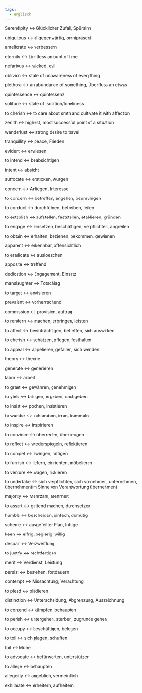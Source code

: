 ```yaml
---
tags:
  - englisch
---
```

Serendipity <-> Glücklicher Zufall, Spürsinn
<!--SR:!2024-10-02,68,312!2024-10-05,68,317-->

ubiquitous <-> allgegenwärtig, omnipräsent
<!--SR:!2024-09-23,59,310!2025-02-23,168,317-->

ameliorate <-> verbessern
<!--SR:!2024-10-05,19,382!2024-10-18,29,382-->

eternity <-> Limitless amount of time
<!--SR:!2025-05-23,245,332!2024-09-30,65,317-->

nefarious <-> wicked, evil
<!--SR:!2024-10-02,68,312!2024-09-26,61,317-->

oblivion <-> state of unawareness of everything
<!--SR:!2025-02-19,164,312!2024-10-12,75,325-->

plethora <-> an abundance of something, Überfluss an etwas
<!--SR:!2024-10-04,67,317!2025-05-12,236,332-->

quintessence <-> quintessenz
<!--SR:!2025-05-26,249,332!2024-09-25,61,317-->

solitude <-> state of isolation/loneliness
<!--SR:!2025-05-09,235,330!2024-10-06,69,317-->

to cherish <-> to care about smth and cultivate it with affection
<!--SR:!2024-09-24,61,317!2025-03-03,176,310-->

zenith <-> highest, most successful point of a situation
<!--SR:!2025-04-13,210,325!2025-01-30,144,310-->

wanderlust <-> strong desire to travel
<!--SR:!2024-09-22,59,317!2025-05-09,236,332-->

tranquillity <-> peace, Frieden
<!--SR:!2025-03-30,202,312!2024-09-21,58,317-->

evident <-> erwiesen
<!--SR:!2024-10-26,71,352!2024-12-06,89,358-->

to intend <-> beabsichtigen
<!--SR:!2024-10-21,68,352!2024-12-04,87,358-->

intent <-> absicht
<!--SR:!2024-10-20,67,352!2024-11-05,80,358-->

suffocate <-> ersticken, würgen
<!--SR:!2024-10-27,72,352!2024-11-29,82,358-->

concern <-> Anliegen, Interesse
<!--SR:!2024-10-10,55,318!2024-10-31,75,352-->

to concern <-> betreffen, angehen, beunruhigen
<!--SR:!2024-12-15,98,318!2024-11-03,79,352-->

to conduct <-> durchführen, betreiben, leiten
<!--SR:!2024-10-10,59,332!2024-12-08,91,358-->

to establish <-> aufstellen, feststellen, etablieren, gründen
<!--SR:!2025-01-21,134,358!2024-11-30,83,352-->

to engage <-> einsetzen, beschäftigen, verpflichten, angreifen
<!--SR:!2024-10-04,26,272!2024-10-07,28,288-->

to obtain <-> erhalten, beziehen, bekommen, gewinnen
<!--SR:!2024-09-21,13,292!2025-01-15,128,358-->

apparent <-> erkennbar, offensichtlich
<!--SR:!2024-10-12,59,332!2024-10-18,40,298-->

to eradicate <-> ausloeschen
<!--SR:!2024-10-06,19,382!2024-10-10,20,364-->

apposite <-> treffend
<!--SR:!2024-10-09,19,364!2024-10-06,18,362-->

dedication <-> Engagement, Einsatz
<!--SR:!2024-10-01,15,363!2024-09-21,6,364-->

manslaughter <-> Totschlag
<!--SR:!2024-10-09,22,383!2024-10-14,24,384-->

to target <-> anvisieren
<!--SR:!2024-10-13,23,384!2024-10-21,32,382-->

prevalent <-> vorherrschend
<!--SR:!2024-09-21,6,364!2024-10-18,29,382-->

commission <-> provision, auftrag
<!--SR:!2024-10-07,56,338!2024-10-26,71,352-->

to rendern <-> machen, erbringen, leisten
<!--SR:!2024-12-03,86,357!2025-02-16,149,312-->

to affect <-> beeinträchtigen, betreffen, sich auswirken
<!--SR:!2024-11-10,85,352!2024-12-09,92,358-->

to cherish <-> schätzen, pflegen, festhalten
<!--SR:!2024-10-27,72,352!2024-10-29,73,358-->

to appeal <-> appelieren, gefallen, sich wenden
<!--SR:!2024-12-08,90,318!2024-11-25,78,372-->

theory <-> theorie
<!--SR:!2024-12-04,87,368!2024-11-30,82,358-->

generate <-> generieren
<!--SR:!2024-12-13,95,368!2024-12-04,87,358-->

labor <-> arbeit
<!--SR:!2024-12-12,95,368!2024-11-03,78,358-->

to grant <-> gewähren, genehmigen
<!--SR:!2024-11-03,78,358!2024-11-27,80,348-->

to yield <-> bringen, ergeben, nachgeben
<!--SR:!2024-10-24,45,298!2024-11-17,70,352-->

to insist <-> pochen, insistieren
<!--SR:!2024-12-06,89,358!2024-12-13,95,368-->

to wander <-> schlendern, irren, bummeln
<!--SR:!2024-10-30,75,358!2024-11-18,71,348-->

to inspire <-> inspirieren
<!--SR:!2024-11-08,83,358!2024-11-23,76,368-->

to convince <-> überreden, überzeugen
<!--SR:!2024-12-06,88,368!2024-11-30,83,358-->

to reflect <-> wiederspiegeln, reflektieren
<!--SR:!2024-12-10,92,358!2024-12-08,91,368-->

to compel <-> zwingen, nötigen
<!--SR:!2024-09-26,47,338!2024-10-16,31,348-->

to furnish <-> liefern, einrichten, möbelieren
<!--SR:!2024-11-28,81,368!2024-10-31,76,358-->

to venture <-> wagen, riskieren
<!--SR:!2024-11-28,80,368!2024-12-07,90,358-->

to undertake <-> sich verpflichten, sich vornehmen, unternehmen, übernehmen(im Sinne von Verantwortung übernehmen)
<!--SR:!2024-12-04,82,278!2024-12-17,100,377-->

majority <-> Mehrzahl, Mehrheit
<!--SR:!2024-12-02,85,368!2024-10-29,74,358-->

to assert <-> geltend machen, durchsetzen
<!--SR:!2024-09-27,10,278!2024-11-04,47,354-->

humble <-> bescheiden, einfach, demütig
<!--SR:!2024-11-02,77,358!2024-11-15,68,348-->

scheme <-> ausgefeilter Plan, Intrige
<!--SR:!2024-11-29,82,368!2024-10-30,75,358-->

keen <-> eifrig, begierig, willig
<!--SR:!2025-01-17,130,348!2024-12-08,91,358-->

despair <-> Verzweiflung
<!--SR:!2024-11-27,79,368!2024-12-05,88,358-->

to justify <-> rechtfertigen
<!--SR:!2024-12-01,84,368!2024-12-01,83,358-->

merit <-> Verdienst, Leistung
<!--SR:!2024-11-07,60,348!2024-11-07,82,358-->

persist <-> bestehen, fortdauern
<!--SR:!2024-11-01,76,358!2024-11-20,73,348-->

contempt <-> Missachtung, Verachtung
<!--SR:!2024-09-23,42,328!2024-10-14,29,338-->

to plead <-> plädieren
<!--SR:!2024-12-09,92,358!2024-12-08,90,368-->

distinction <-> Unterscheidung, Abgrenzung, Auszeichnung
<!--SR:!2024-09-21,43,338!2024-11-21,74,368-->

to contend <-> kämpfen, behaupten
<!--SR:!2024-12-02,85,368!2024-10-14,61,338-->

to perish <-> untergehen, sterben, zugrunde gehen
<!--SR:!2024-09-24,6,308!2024-11-04,79,358-->

to occupy <-> beschäftigen, belegen
<!--SR:!2024-11-02,77,358!2024-11-25,78,368-->

to toil <-> sich plagen, schuften
<!--SR:!2024-11-15,67,338!2024-12-04,87,368-->

toil <-> Mühe
<!--SR:!2024-12-02,85,358!2024-12-07,89,368-->

to advocate <-> befürworten, unterstützen
<!--SR:!2024-11-22,75,368!2024-12-05,87,358-->

to allege <-> behaupten
<!--SR:!2024-12-12,94,368!2024-10-08,30,338-->

allegedly <-> angeblich, vermeintlich
<!--SR:!2024-10-01,48,348!2024-11-30,83,358-->

exhilarate <-> erheitern, aufheitern
<!--SR:!2024-09-23,6,365!2024-09-25,2,305-->

